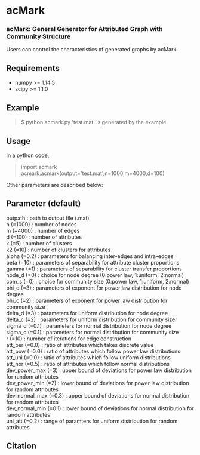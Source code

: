 # acMark
### acMark: General Generator for Attributed Graph with Community Structure  
Users can control the characteristics of generated graphs by acMark.

## Requirements
- numpy >= 1.14.5
- scipy >= 1.1.0

## Example
> $ python acmark.py
'test.mat' is generated by the example.

## Usage
In a python code,
> import acmark  
acmark.acmark(output='test.mat',n=1000,m=4000,d=100)

Other parameters are described below:

## Parameter (default)

outpath : path to output file (.mat)  
n (=1000) : number of nodes  
m (=4000) : number of edges  
d (=100)  : number of attributes  
k (=5)  : number of clusters  
k2 (=10)  : number of clusters for attributes  
alpha (=0.2)  : parameters for balancing inter-edges and intra-edges  
beta (=10)  : parameters of separability for attribute cluster proportions  
gamma (=1)  : parameters of separability for cluster transfer proportions  
node_d (=0) : choice for node degree (0:power law, 1:uniform, 2:normal)  
com_s (=0)  : choice for community size (0:power law, 1:uniform, 2:normal)  
phi_d (=3)  : parameters of exponent for power law distribution for node degree  
phi_c (=2)  : parameters of exponent for power law distribution for community size  
delta_d (=3)  : parameters for uniform distribution for node degree  
delta_c (=2)  : parameters for uniform distribution for community size  
sigma_d (=0.1)  : parameters for normal distribution for node degree  
sigma_c (=0.1)  : parameters for normal distribution for community size   
r (=10) : number of iterations for edge construction  
att_ber (=0.0) : ratio of attributes which takes discrete value  
att_pow (=0.0) : ratio of attributes which follow power law distributions  
att_uni (=0.0) : ratio of attributes which follow uniform distributions  
att_nor (=0.5) : ratio of attributes which follow normal distributions  
dev_power_max (=3)  : upper bound of deviations for power law distribution for random attributes  
dev_power_min (=2)  : lower bound of deviations for power law distribution for random attributes  
dev_normal_max (=0.3) : upper bound of deviations for normal distribution for random attributes  
dev_normal_min (=0.1) : lower bound of deviations for normal distribution for random attributes  
uni_att (=0.2)  : range of paramters for uniform distribution for random attributes


## Citation
